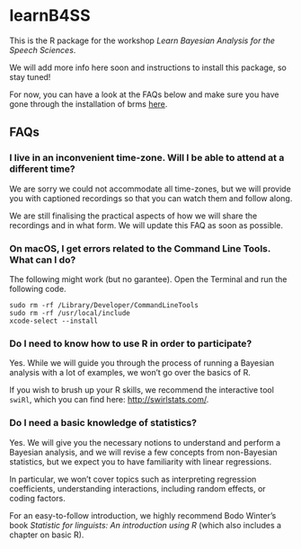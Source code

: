 
<!-- README.md is generated from README.Rmd. Please edit that file -->

# learnB4SS

<!-- badges: start -->
<!-- badges: end -->

This is the R package for the workshop *Learn Bayesian Analysis for the
Speech Sciences*.

We will add more info here soon and instructions to install this
package, so stay tuned!

For now, you can have a look at the FAQs below and make sure you have
gone through the installation of brms
[here](https://learnb4ss.github.io/learnB4SS/articles/install-brms.html).

## FAQs

### I live in an inconvenient time-zone. Will I be able to attend at a different time?

We are sorry we could not accommodate all time-zones, but we will
provide you with captioned recordings so that you can watch them and
follow along.

We are still finalising the practical aspects of how we will share the
recordings and in what form. We will update this FAQ as soon as
possible.

### On macOS, I get errors related to the Command Line Tools. What can I do?

The following might work (but no garantee). Open the Terminal and run
the following code.

``` shell
sudo rm -rf /Library/Developer/CommandLineTools
sudo rm -rf /usr/local/include
xcode-select --install
```

### Do I need to know how to use R in order to participate?

Yes. While we will guide you through the process of running a Bayesian
analysis with a lot of examples, we won’t go over the basics of R.

If you wish to brush up your R skills, we recommend the interactive tool
`swiRl`, which you can find here: <http://swirlstats.com/>.

### Do I need a basic knowledge of statistics?

Yes. We will give you the necessary notions to understand and perform a
Bayesian analysis, and we will revise a few concepts from non-Bayesian
statistics, but we expect you to have familiarity with linear
regressions.

In particular, we won’t cover topics such as interpreting regression
coefficients, understanding interactions, including random effects, or
coding factors.

For an easy-to-follow introduction, we highly recommend Bodo Winter’s
book *Statistic for linguists: An introduction using R* (which also
includes a chapter on basic R).
